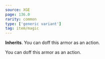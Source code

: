 ```yaml
---
source: XGE
page: 136.0
rarity: common
type: ['generic variant']
tag: item/magic
---
```


**Inherits**. You can doff this armor as an action.


You can doff this armor as an action.


